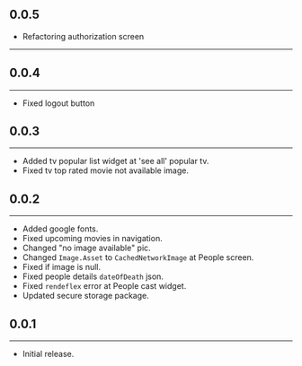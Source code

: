 ## 0.0.5
 - Refactoring authorization screen
________

## 0.0.4
________
 - Fixed logout button

## 0.0.3
_______
- Added tv popular list widget at 'see all' popular tv. 
- Fixed tv top rated movie not available image.

## 0.0.2
_______
- Added google fonts.
- Fixed upcoming movies in navigation.
- Changed "no image available" pic.
- Changed `Image.Asset` to `CachedNetworkImage` at People screen.
- Fixed if image is null.
- Fixed people details `dateOfDeath` json.
- Fixed `rendeflex` error at People cast widget.
- Updated secure storage package.

## 0.0.1
________
- Initial release.